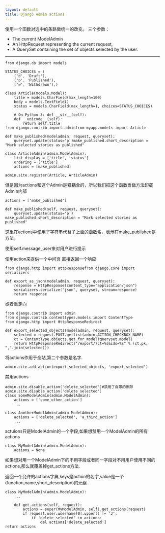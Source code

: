 ```yaml
---
layout: default
title: Django Admin actions
---
```

使用一个函数对选中的条路做统一的改变。
三个参数：

- The current ModelAdmin
- An HttpRequest representing the current request,
- A QuerySet containing the set of objects selected by the user.


----------

	from django.db import models
	
	STATUS_CHOICES = (
	    ('d', 'Draft'),
	    ('p', 'Published'),
	    ('w', 'Withdrawn'),)
	
	class Article(models.Model):
	    title = models.CharField(max_length=100)
	    body = models.TextField()
	    status = models.CharField(max_length=1, choices=STATUS_CHOICES)
	
	    # On Python 3: def __str__(self):
	    def __unicode__(self):
	        return self.title
	from django.contrib import adminfrom myapp.models import Article
	
	def make_published(modeladmin, request, queryset):
	    queryset.update(status='p')make_published.short_description = "Mark selected stories as published"
	
	class ArticleAdmin(admin.ModelAdmin):
	    list_display = ['title', 'status']
	    ordering = ['title']
	    actions = [make_published]
	
	admin.site.register(Article, ArticleAdmin)      
  
但是因为actions和这个Admin是紧耦合的，所以我们把这个函数当做方法卸载Admin内部

    actions = ['make_published']

    def make_published(self, request, queryset):
        queryset.update(status='p')
    make_published.short_description = "Mark selected stories as published"

这里在actions中使用了字符串代替了上面的函数名，表示在make_published是方法。

使用self.message_user来对用户进行提示

使用action来提供一个中间页
直接返回一个响应

	from django.http import HttpResponsefrom django.core import serializers

	def export_as_json(modeladmin, request, queryset):
   		response = HttpResponse(content_type="application/json")
    	serializers.serialize("json", queryset, stream=response)
    	return response

或者重定向
	
	from django.contrib import admin
	from django.contrib.contenttypes.models import ContentType
	from django.http import HttpResponseRedirect

	def export_selected_objects(modeladmin, request, queryset):
	    selected = request.POST.getlist(admin.ACTION_CHECKBOX_NAME)
	    ct = ContentType.objects.get_for_model(queryset.model)
	    return HttpResponseRedirect("/export/?ct=%s&ids=%s" % (ct.pk, ",".join(selected)))

将actions作用于全站,第二个参数是名字.

	admin.site.add_action(export_selected_objects, 'export_selected')
禁用actions

	admin.site.disable_action('delete_selected')#禁用了自带的删除
	admin.site.disable_action('delete_selected')                                                                                                       class SomeModelAdmin(admin.ModelAdmin):
	    actions = ['some_other_action']
	    ...
	
	class AnotherModelAdmin(admin.ModelAdmin):
	    actions = ['delete_selected', 'a_third_action']
	    ...

actuions只是ModelAdmin的一个字段,如果想禁用一个ModelAdmin的所有actions

	class MyModelAdmin(admin.ModelAdmin):
	    actions = None

如果想对用一个ModelAdmin下的不用字段或者同一字段对不用用户使用不同的actions,那么就覆盖掉get_actions方法.

返回一个允许的actions字典,keys是action的名字,value是一个(function,name,short_description)的元组.

	class MyModelAdmin(admin.ModelAdmin):
	    ...
	
	    def get_actions(self, request):
	        actions = super(MyModelAdmin, self).get_actions(request)
	        if request.user.username[0].upper() != 'J':
	            if 'delete_selected' in actions:
	                del actions['delete_selected']                                                                             return actions


